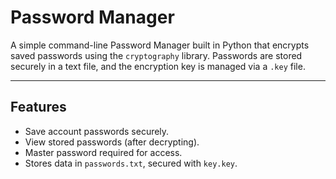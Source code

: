 #  Password Manager

A simple command-line Password Manager built in Python that encrypts saved passwords using the `cryptography` library. Passwords are stored securely in a text file, and the encryption key is managed via a `.key` file.

---

##  Features

- Save account passwords securely.
- View stored passwords (after decrypting).
- Master password required for access.
- Stores data in `passwords.txt`, secured with `key.key`.

